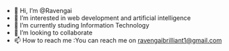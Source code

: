 - 👋 Hi, I’m @Ravengai
- 👀 I’m interested in web development  and artificial intelligence
- 🌱 I’m currently studing Information Technology
- 💞️ I’m looking to collaborate 
- 📫 How to reach me :You can reach me on ravengaibrilliant1@gmail.com

<!---
Ravengai/Ravengai is a ✨ special ✨ repository because its `README.md` (this file) appears on your GitHub profile.
You can click the Preview link to take a look at your changes.
--->
